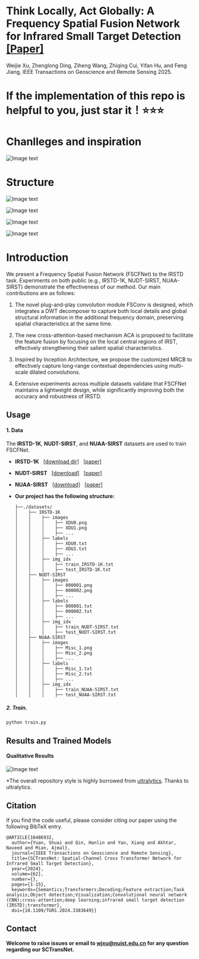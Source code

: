 # Think Locally, Act Globally: A Frequency Spatial Fusion Network for Infrared Small Target Detection [[Paper]](https://ieeexplore.ieee.org/document/10486932)

Weijie Xu, Zhenglong Ding, Ziheng Wang, Zhiqing Cui, Yifan Hu, and Feng Jiang, IEEE Transactions on Geoscience and Remote Sensing 2025.

# If the implementation of this repo is helpful to you, just star it！⭐⭐⭐

# Chanlleges and inspiration   
![Image text](https://github.com/qzxwj/FSCFNet/blob/main/figures/challenges.png)

# Structure
![Image text](https://github.com/qzxwj/FSCFNet/blob/main/figures/FSCFNet.png)

![Image text](https://github.com/qzxwj/FSCFNet/blob/main/figures/FSConv.png)

![Image text](https://github.com/qzxwj/FSCFNet/blob/main/figures/ACA.png)

![Image text](https://github.com/qzxwj/FSCFNet/blob/main/figures/MRCB.png)


# Introduction

We present a Frequency Spatial Fusion Network (FSCFNet) to the IRSTD task. Experiments on both public (e.g., IRSTD-1K, NUDT-SIRST, NUAA-SIRST) demonstrate the effectiveness of our method. Our main contributions are as follows:

1. The novel plug-and-play convolution module FSConv is designed, which integrates a DWT decomposer to capture both local details and global structural information in the additional frequency domain, preserving spatial characteristics at the same time.

2. The new cross-attention-based mechanism ACA is proposed to facilitate the feature fusion by focusing on the local central regions of IRST, effectively strengthening their salient spatial characteristics.

3. Inspired by Inception Architecture, we propose the customized MRCB to effectively capture long-range contextual dependencies using multi-scale dilated convolutions.

4. Extensive experiments across multiple datasets validate that FSCFNet maintains a lightweight design, while significantly improving both the accuracy and robustness of IRSTD.


## Usage

#### 1. Data

The **IRSTD-1K**, **NUDT-SIRST**, and **NUAA-SIRST** datasets are used to train FSCFNet.
* **IRSTD-1K** &nbsp; [[download dir]](https://github.com/RuiZhang97/ISNet) &nbsp; [[paper]](https://ieeexplore.ieee.org/document/9880295)
* **NUDT-SIRST** &nbsp; [[download]](https://github.com/YeRen123455/Infrared-Small-Target-Detection) &nbsp; [[paper]](https://ieeexplore.ieee.org/abstract/document/9864119)
* **NUAA-SIRST** &nbsp; [[download]]() &nbsp; [[paper]]()

* **Our project has the following structure:**
  ```
  ├──./datasets/
  │    ├── IRSTD-1K
  │    │    ├── images
  │    │    │    ├── XDU0.png
  │    │    │    ├── XDU1.png
  │    │    │    ├── ...
  │    │    ├── labels
  │    │    │    ├── XDU0.txt
  │    │    │    ├── XDU1.txt
  │    │    │    ├── ...
  │    │    ├── img_idx
  │    │    │    ├── train_IRSTD-1K.txt
  │    │    │    ├── test_IRSTD-1K.txt
  │    ├── NUDT-SIRST
  │    │    ├── images
  │    │    │    ├── 000001.png
  │    │    │    ├── 000002.png
  │    │    │    ├── ...
  │    │    ├── labels
  │    │    │    ├── 000001.txt
  │    │    │    ├── 000002.txt
  │    │    │    ├── ...
  │    │    ├── img_idx
  │    │    │    ├── train_NUDT-SIRST.txt
  │    │    │    ├── test_NUDT-SIRST.txt
  │    ├── NUAA-SIRST
  │    │    ├── images
  │    │    │    ├── Misc_1.png
  │    │    │    ├── Misc_2.png
  │    │    │    ├── ...
  │    │    ├── labels
  │    │    │    ├── Misc_1.txt
  │    │    │    ├── Misc_2.txt
  │    │    │    ├── ...
  │    │    ├── img_idx
  │    │    │    ├── train_NUAA-SIRST.txt
  │    │    │    ├── test_NUAA-SIRST.txt
  ```


##### 2. Train.
```bash
python train.py
```

## Results and Trained Models

#### Qualitative Results
![Image text](https://github.com/qzxwj/FSCFNet/blob/main/figures/FSCFNetResult.png)

*The overall repository style is highly borrowed from [ultralytics](https://github.com/ultralytics/ultralytics). Thanks to ultralytics.

## Citation

If you find the code useful, please consider citing our paper using the following BibTeX entry.

```
@ARTICLE{10486932,
  author={Yuan, Shuai and Qin, Hanlin and Yan, Xiang and Akhtar, Naveed and Mian, Ajmal},
  journal={IEEE Transactions on Geoscience and Remote Sensing}, 
  title={SCTransNet: Spatial-Channel Cross Transformer Network for Infrared Small Target Detection}, 
  year={2024},
  volume={62},
  number={},
  pages={1-15},
  keywords={Semantics;Transformers;Decoding;Feature extraction;Task analysis;Object detection;Visualization;Convolutional neural network (CNN);cross-attention;deep learning;infrared small target detection (IRSTD);transformer},
  doi={10.1109/TGRS.2024.3383649}}
```


## Contact
**Welcome to raise issues or email to [wjxu@nuist.edu.cn](wjxu@nuist.edu.cn) for any question regarding our SCTransNet.**